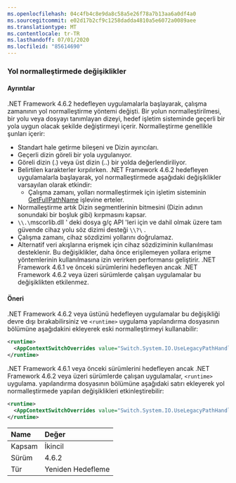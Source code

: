 ```yaml
---
ms.openlocfilehash: 04c4fb4c8e9da8c58a5e26f78a7b13aa6a0df4a0
ms.sourcegitcommit: e02d17b2cf9c1258dadda4810a5e6072a0089aee
ms.translationtype: MT
ms.contentlocale: tr-TR
ms.lasthandoff: 07/01/2020
ms.locfileid: "85614690"
---
```

### <a name="changes-in-path-normalization"></a>Yol normalleştirmede değişiklikler

#### <a name="details"></a>Ayrıntılar

.NET Framework 4.6.2 hedefleyen uygulamalarla başlayarak, çalışma zamanının yol normalleştirme yöntemi değişti. Bir yolun normalleştirilmesi, bir yolu veya dosyayı tanımlayan dizeyi, hedef işletim sisteminde geçerli bir yola uygun olacak şekilde değiştirmeyi içerir. Normalleştirme genellikle şunları içerir:

- Standart hale getirme bileşeni ve Dizin ayırıcıları.
- Geçerli dizin göreli bir yola uygulanıyor.
- Göreli dizin (.) veya üst dizin (..) bir yolda değerlendiriliyor.
- Belirtilen karakterler kırpılırken.
.NET Framework 4.6.2 hedefleyen uygulamalarla başlayarak, yol normalleştirmede aşağıdaki değişiklikler varsayılan olarak etkindir:
  - Çalışma zamanı, yolları normalleştirmek için işletim sisteminin [GetFullPathName](https://docs.microsoft.com/windows/desktop/api/fileapi/nf-fileapi-getfullpathnamew) işlevine erteler.
- Normalleştirme artık Dizin segmentlerinin bitmesini (Dizin adının sonundaki bir boşluk gibi) kırpmasını kapsar.
- `\\.\`mscorlib.dll ' deki dosya g/ç API 'leri için ve dahil olmak üzere tam güvende cihaz yolu söz dizimi desteği `\\?\` .
- Çalışma zamanı, cihaz sözdizimi yollarını doğrulamaz.
- Alternatif veri akışlarına erişmek için cihaz sözdiziminin kullanılması desteklenir.
Bu değişiklikler, daha önce erişilemeyen yollara erişme yöntemlerinin kullanılmasına izin verirken performansı geliştirir. .NET Framework 4.6.1 ve önceki sürümlerini hedefleyen ancak .NET Framework 4.6.2 veya üzeri sürümlerde çalışan uygulamalar bu değişiklikten etkilenmez.

#### <a name="suggestion"></a>Öneri

.NET Framework 4.6.2 veya üstünü hedefleyen uygulamalar bu değişikliği devre dışı bırakabilirsiniz ve `<runtime>` uygulama yapılandırma dosyasının bölümüne aşağıdakini ekleyerek eski normalleştirmeyi kullanabilir:

```xml
<runtime>
  <AppContextSwitchOverrides value="Switch.System.IO.UseLegacyPathHandling=true" />
</runtime>
```

.NET Framework 4.6.1 veya önceki sürümlerini hedefleyen ancak .NET Framework 4.6.2 veya üzeri sürümlerde çalışan uygulamalar, `<runtime>` uygulama. yapılandırma dosyasının bölümüne aşağıdaki satırı ekleyerek yol normalleştirmede yapılan değişiklikleri etkinleştirebilir:

```xml
<runtime>
  <AppContextSwitchOverrides value="Switch.System.IO.UseLegacyPathHandling=false" />
</runtime>
```

| Name    | Değer       |
|:--------|:------------|
| Kapsam   | İkincil       |
| Sürüm | 4.6.2       |
| Tür    | Yeniden Hedefleme |
